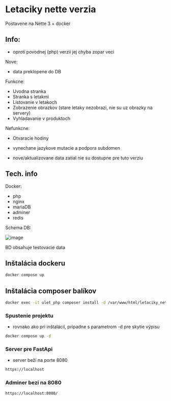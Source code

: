 
# Letaciky nette verzia

Postavene na Nette 3 + docker

## Info:
- oproti povodnej (php) verzii jej chyba zopar veci

Nove:
- data preklopene do DB

Funkcne:
- Uvodna stranka
- Stranka s letakmi
- Listovanie v letakoch
- Zobrazenie obrazkov (stare letaky nezobrazi, nie su uz obrazky na servery)
- Vyhladavanie v produktoch

Nefunkcne:
- Otvaracie hodiny

- vynechane jazykove mutacie a podpora subdomen
- nove/aktualizovane data zatial nie su dostupne pre tuto verziu

## Tech. info

Docker:
 - php
 - nginx
 - mariaDB
 - adminer
 - redis

Schema DB:

![image](https://github.com/jastrab/Letaciky-Nette/assets/6190406/2d482fa0-5d6b-4736-9c03-93b3761f11ee)

BD obsahuje testovacie data

## Inštalácia dockeru

```sh
docker compose up
```

## Inštalácia composer balíkov

```sh
docker exec -it ulet_php composer install -d /var/www/html/letaciky_nette
```

### Spustenie projektu

- rovnako ako pri inštalácií, prípadne s parametrom -d pre skytie výpisu

```sh
docker compose up -d
```


### Server pre FastApi

- server beží na porte 8080

```sh
https://localhost
```

### Adminer bezi na 8080

```sh
https://localhost:8080/
```

